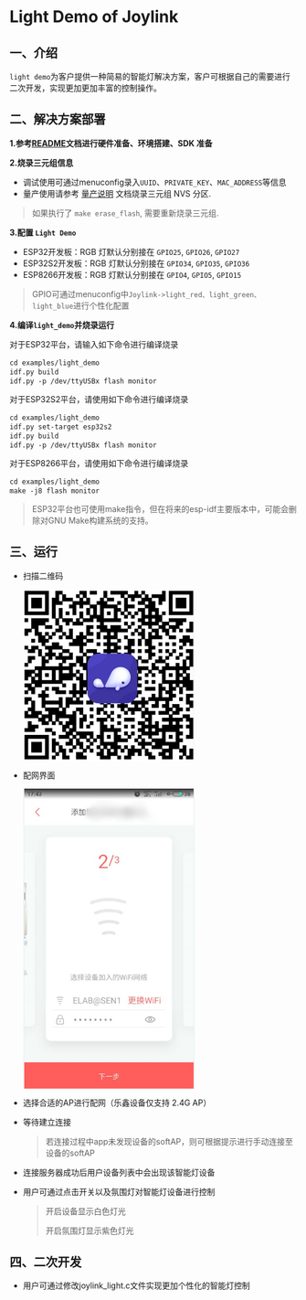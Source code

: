 # Light Demo of Joylink

## 一、介绍

`light demo`为客户提供一种简易的智能灯解决方案，客户可根据自己的需要进行二次开发，实现更加更加丰富的控制操作。

## 二、解决方案部署

**1.参考[README](../../README.md)文档进行硬件准备、环境搭建、SDK 准备**

**2.烧录三元组信息**

- 调试使用可通过menuconfig录入`UUID`、`PRIVATE_KEY`、`MAC_ADDRESS`等信息
- 量产使用请参考 [量产说明](../../docs/md/量产说明) 文档烧录三元组 NVS 分区.

> 如果执行了 `make erase_flash`, 需要重新烧录三元组.

**3.配置 `Light Demo`**

- ESP32开发板：RGB 灯默认分别接在 `GPIO25`, `GPIO26`, `GPIO27` 
- ESP32S2开发板：RGB 灯默认分别接在 `GPIO34`, `GPIO35`, `GPIO36` 
- ESP8266开发板：RGB 灯默认分别接在 `GPIO4`, `GPIO5`, `GPIO15` 

>GPIO可通过menuconfig中`Joylink->light_red、light_green、light_blue`进行个性化配置

**4.编译`light_demo`并烧录运行**

对于ESP32平台，请输入如下命令进行编译烧录

```
cd examples/light_demo
idf.py build
idf.py -p /dev/ttyUSBx flash monitor
```

对于ESP32S2平台，请使用如下命令进行编译烧录

```
cd examples/light_demo
idf.py set-target esp32s2
idf.py build
idf.py -p /dev/ttyUSBx flash monitor
```

对于ESP8266平台，请使用如下命令进行编译烧录

```
cd examples/light_demo
make -j8 flash monitor
```

>ESP32平台也可使用make指令，但在将来的esp-idf主要版本中，可能会删除对GNU Make构建系统的支持。

## 三、运行

* 扫描二维码

    <img src="../../docs/_picture/Demo二维码.jpg" width = "300" alt="i2c hardware" align=center />
    
* 配网界面

    <img src="../../docs/_picture/微联APP-配网界面.jpg" width = "300" alt="i2c hardware" align=center />
    
* 选择合适的AP进行配网（乐鑫设备仅支持 2.4G AP）

* 等待建立连接

    >若连接过程中app未发现设备的softAP，则可根据提示进行手动连接至设备的softAP
    
* 连接服务器成功后用户设备列表中会出现该智能灯设备


* 用户可通过点击开关以及氛围灯对智能灯设备进行控制

    > 开启设备显示白色灯光
    >
    > 开启氛围灯显示紫色灯光

## 四、二次开发

* 用户可通过修改joylink_light.c文件实现更加个性化的智能灯控制

